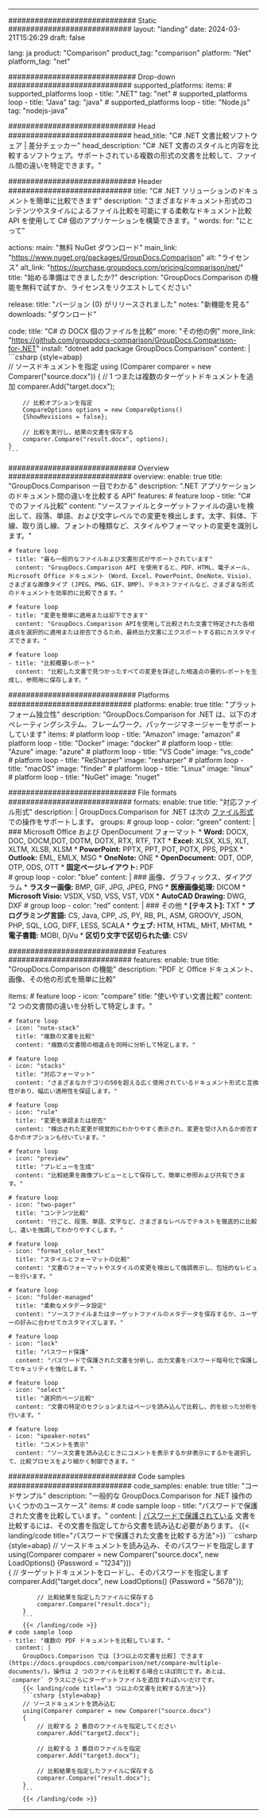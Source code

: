 
---
############################# Static ############################
layout: "landing"
date: 2024-03-21T15:26:29
draft: false

lang: ja
product: "Comparison"
product_tag: "comparison"
platform: "Net"
platform_tag: "net"

############################# Drop-down ############################
supported_platforms:
  items:
    # supported_platforms loop
    - title: ".NET"
      tag: "net"
    # supported_platforms loop
    - title: "Java"
      tag: "java"
    # supported_platforms loop
    - title: "Node.js"
      tag: "nodejs-java"

############################# Head ############################
head_title: "C# .NET 文書比較ソフトウェア | 差分チェッカー"
head_description: "C# .NET 文書のスタイルと内容を比較するソフトウェア。サポートされている複数の形式の文書を比較して、ファイル間の違いを特定できます。"

############################# Header ############################
title: "C# .NET ソリューションのドキュメントを簡単に比較できます"
description: "さまざまなドキュメント形式のコンテンツやスタイルによるファイル比較を可能にする柔軟なドキュメント比較 API を使用して C# 個のアプリケーションを構築できます。"
words:
  for: "にとって"

actions:
  main: "無料 NuGet ダウンロード"
  main_link: "https://www.nuget.org/packages/GroupDocs.Comparison"
  alt: "ライセンス"
  alt_link: "https://purchase.groupdocs.com/pricing/comparison/net/"
  title: "始める準備はできましたか?"
  description: "GroupDocs.Comparison の機能を無料で試すか、ライセンスをリクエストしてください"

release:
  title: "バージョン {0} がリリースされました"
  notes: "新機能を見る"
  downloads: "ダウンロード"

code:
  title: "C# の DOCX 個のファイルを比較"
  more: "その他の例"
  more_link: "https://github.com/groupdocs-comparison/GroupDocs.Comparison-for-.NET"
  install: "dotnet add package GroupDocs.Comparison"
  content: |
    ```csharp {style=abap}   
    // ソースドキュメントを指定
    using (Comparer comparer = new Comparer("source.docx"))
    {
        // 1 つまたは複数のターゲットドキュメントを追加
        comparer.Add("target.docx");

        // 比較オプションを指定
        CompareOptions options = new CompareOptions() 
        {ShowRevisions = false};

        // 比較を実行し、結果の文書を保存する
        comparer.Compare("result.docx", options);
    }
    ```

############################# Overview ############################
overview:
  enable: true
  title: "GroupDocs.Comparison 一目でわかる"
  description: ".NET アプリケーションのドキュメント間の違いを比較する API"
  features:
    # feature loop
    - title: "C# でのファイル比較"
      content: "ソースファイルとターゲットファイルの違いを検出して、段落、単語、および文字レベルでの変更を検出します。太字、斜体、下線、取り消し線、フォントの種類など、スタイルやフォーマットの変更を識別します。"

    # feature loop
    - title: "最も一般的なファイルおよび文書形式がサポートされています"
      content: "GroupDocs.Comparison API を使用すると、PDF、HTML、電子メール、Microsoft Office ドキュメント (Word、Excel、PowerPoint、OneNote、Visio)、さまざまな画像タイプ (JPEG、PNG、GIF、BMP)、テキストファイルなど、さまざまな形式のドキュメントを効率的に比較できます。"

    # feature loop
    - title: "変更を簡単に適用または却下できます"
      content: "GroupDocs.Comparison APIを使用して比較された文書で特定された各相違点を選択的に適用または拒否できるため、最終出力文書にエクスポートする前にカスタマイズできます。"

    # feature loop
    - title: "比較概要レポート"
      content: "比較した文書で見つかったすべての変更を詳述した相違点の要約レポートを生成し、参照用に保存します。"

############################# Platforms ############################
platforms:
  enable: true
  title: "プラットフォーム独立性"
  description: "GroupDocs.Comparison for .NET は、以下のオペレーティングシステム、フレームワーク、パッケージマネージャーをサポートしています"
  items:
    # platform loop
    - title: "Amazon"
      image: "amazon"
    # platform loop
    - title: "Docker"
      image: "docker"
    # platform loop
    - title: "Azure"
      image: "azure"
    # platform loop
    - title: "VS Code"
      image: "vs_code"
    # platform loop
    - title: "ReSharper"
      image: "resharper"
    # platform loop
    - title: "macOS"
      image: "finder"
    # platform loop
    - title: "Linux"
      image: "linux"
    # platform loop
    - title: "NuGet"
      image: "nuget"

############################# File formats ############################
formats:
  enable: true
  title: "対応ファイル形式"
  description: |
    GroupDocs.Comparison for .NET は次の [ファイル形式](https://docs.groupdocs.com/comparison/net/supported-document-formats/) での操作をサポートします。
  groups:
    # group loop
    - color: "green"
      content: |
        ### Microsoft Office および OpenDocument フォーマット
        * **Word:** DOCX, DOC, DOCM,DOT, DOTM, DOTX, RTX, RTF, TXT
        * **Excel:** XLSX, XLS, XLT, XLTM, XLSB, XLSM
        * **PowerPoint:** PPTX, PPT, POT, POTX, PPS, PPSX
        * **Outlook:** EML, EMLX, MSG
        * **OneNote:** ONE
        * **OpenDocument:** ODT, ODP, OTP, ODS, OTT
        * **固定ページレイアウト:** PDF        
    # group loop
    - color: "blue"
      content: |
        ### 画像、グラフィックス、ダイアグラム
        * **ラスター画像:** BMP, GIF, JPG, JPEG, PNG
        * **医療画像処理:** DICOM
        * **Microsoft Visio:** VSDX, VSD, VSS, VST, VDX
        * **AutoCAD Drawing:** DWG, DXF
      # group loop
    - color: "red"
      content: |
        ### その他
        * **[テキスト]:** TXT
        * **プログラミング言語:** CS, Java, CPP, JS, PY, RB, PL, ASM, GROOVY, JSON, PHP, SQL, LOG, DIFF, LESS, SCALA
        * **ウェブ:** HTM, HTML, MHT, MHTML
        * **電子書籍:** MOBI, DjVu
        * **区切り文字で区切られた値:** CSV

############################# Features ############################
features:
  enable: true
  title: "GroupDocs.Comparison の機能"
  description: "PDF と Office ドキュメント、画像、その他の形式を簡単に比較"

  items:
    # feature loop
    - icon: "compare"
      title: "使いやすい文書比較"
      content: "2 つの文書間の違いを分析して特定します。"

    # feature loop
    - icon: "note-stack"
      title: "複数の文書を比較"
      content: "複数の文書間の相違点を同時に分析して特定します。"

    # feature loop
    - icon: "stacks"
      title: "対応フォーマット"
      content: "さまざまなカテゴリの50を超える広く使用されているドキュメント形式と互換性があり、幅広い適用性を保証します。"

    # feature loop
    - icon: "rule"
      title: "変更を承認または拒否"
      content: "検出された変更が視覚的にわかりやすく表示され、変更を受け入れるか拒否するかのオプションも付いています。"

    # feature loop
    - icon: "preview"
      title: "プレビューを生成"
      content: "比較結果を画像プレビューとして保存して、簡単に参照および共有できます。"

    # feature loop
    - icon: "two-pager"
      title: "コンテンツ比較"
      content: "行ごと、段落、単語、文字など、さまざまなレベルでテキストを徹底的に比較し、違いを強調してわかりやすくします。"

    # feature loop
    - icon: "format_color_text"
      title: "スタイルとフォーマットの比較"
      content: "文書のフォーマットやスタイルの変更を検出して強調表示し、包括的なレビューを行います。"

    # feature loop
    - icon: "folder-managed"
      title: "柔軟なメタデータ設定"
      content: "ソースファイルまたはターゲットファイルのメタデータを保存するか、ユーザーの好みに合わせてカスタマイズします。"

    # feature loop
    - icon: "lock"
      title: "パスワード保護"
      content: "パスワードで保護された文書を分析し、出力文書をパスワード暗号化で保護してセキュリティを強化します。"

    # feature loop
    - icon: "select"
      title: "選択的ページ比較"
      content: "文書の特定のセクションまたはページを読み込んで比較し、的を絞った分析を行います。"

    # feature loop
    - icon: "speaker-notes"
      title: "コメントを表示"
      content: "ソース文書を読み込むときにコメントを表示するか非表示にするかを選択して、比較プロセスをより細かく制御できます。"

############################# Code samples ############################
code_samples:
  enable: true
  title: "コードサンプル"
  description: "一般的な GroupDocs.Comparison for .NET 操作のいくつかのユースケース"
  items:
    # code sample loop
    - title: "パスワードで保護された文書を比較しています。"
      content: |
        [パスワードで保護されている](https://docs.groupdocs.com/comparison/net/load-password-protected-documents/) 文書を比較するには、その文書を指定してから文書を読み込む必要があります。
        {{< landing/code title="パスワードで保護された文書を比較する方法">}}
        ```csharp {style=abap}
        // ソースドキュメントを読み込み、そのパスワードを指定します
        using(Comparer comparer = new Comparer("source.docx", new LoadOptions() {Password = "1234"}))  
        {
            // ターゲットドキュメントをロードし、そのパスワードを指定します
            comparer.Add("target.docx", new LoadOptions() {Password = "5678"});

            // 比較結果を指定したファイルに保存する
            comparer.Compare("result.docx");
        }
        ```
        {{< /landing/code >}}
    # code sample loop
    - title: "複数の PDF ドキュメントを比較しています。"
      content: |
        GroupDocs.Comparison では [3つ以上の文書を比較] できます (https://docs.groupdocs.com/comparison/net/compare-multiple-documents/)。操作は 2 つのファイルを比較する場合とほぼ同じです。あとは、`comparer` クラスにさらにターゲットファイルを追加すればいいだけです。
        {{< landing/code title="3 つ以上の文書を比較する方法">}}
        ```csharp {style=abap}   
        // ソースドキュメントを読み込む
        using(Comparer comparer = new Comparer("source.docx") 
        {
            // 比較する 2 番目のファイルを指定してください
            comparer.Add("target2.docx");
            
            // 比較する 3 番目のファイルを指定
            comparer.Add("target3.docx");
            
            // 比較結果を指定したファイルに保存する
            comparer.Compare("result.docx");
        }
        ```
        {{< /landing/code >}}

---
